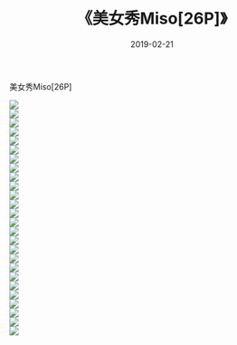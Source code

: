 ﻿---
layout: post
title:  《美女秀Miso[26P]》
date:   2019-02-21
img: http://pic.660000.xyz/1:/唯美/2019/美女秀Miso[26P]/000.jpg
categories: [美女, 清纯, 唯美]
---

美女秀Miso[26P]

  ![](http://pic.660000.xyz/1:/唯美/2019/美女秀Miso[26P]/001.jpg) <br> ![](http://pic.660000.xyz/1:/唯美/2019/美女秀Miso[26P]/002.jpg) <br> ![](http://pic.660000.xyz/1:/唯美/2019/美女秀Miso[26P]/003.jpg) <br> ![](http://pic.660000.xyz/1:/唯美/2019/美女秀Miso[26P]/004.jpg) <br> ![](http://pic.660000.xyz/1:/唯美/2019/美女秀Miso[26P]/005.jpg) <br> ![](http://pic.660000.xyz/1:/唯美/2019/美女秀Miso[26P]/006.jpg) <br> ![](http://pic.660000.xyz/1:/唯美/2019/美女秀Miso[26P]/007.jpg) <br> ![](http://pic.660000.xyz/1:/唯美/2019/美女秀Miso[26P]/008.jpg) <br> ![](http://pic.660000.xyz/1:/唯美/2019/美女秀Miso[26P]/009.jpg) <br> ![](http://pic.660000.xyz/1:/唯美/2019/美女秀Miso[26P]/010.jpg) <br> ![](http://pic.660000.xyz/1:/唯美/2019/美女秀Miso[26P]/011.jpg) <br> ![](http://pic.660000.xyz/1:/唯美/2019/美女秀Miso[26P]/012.jpg) <br> ![](http://pic.660000.xyz/1:/唯美/2019/美女秀Miso[26P]/013.jpg) <br> ![](http://pic.660000.xyz/1:/唯美/2019/美女秀Miso[26P]/014.jpg) <br> ![](http://pic.660000.xyz/1:/唯美/2019/美女秀Miso[26P]/015.jpg) <br> ![](http://pic.660000.xyz/1:/唯美/2019/美女秀Miso[26P]/016.jpg) <br> ![](http://pic.660000.xyz/1:/唯美/2019/美女秀Miso[26P]/017.jpg) <br> ![](http://pic.660000.xyz/1:/唯美/2019/美女秀Miso[26P]/018.jpg) <br> ![](http://pic.660000.xyz/1:/唯美/2019/美女秀Miso[26P]/019.jpg) <br> ![](http://pic.660000.xyz/1:/唯美/2019/美女秀Miso[26P]/020.jpg) <br> ![](http://pic.660000.xyz/1:/唯美/2019/美女秀Miso[26P]/021.jpg) <br> ![](http://pic.660000.xyz/1:/唯美/2019/美女秀Miso[26P]/022.jpg) <br> ![](http://pic.660000.xyz/1:/唯美/2019/美女秀Miso[26P]/023.jpg) <br> ![](http://pic.660000.xyz/1:/唯美/2019/美女秀Miso[26P]/024.jpg) <br> ![](http://pic.660000.xyz/1:/唯美/2019/美女秀Miso[26P]/025.jpg) <br> ![](http://pic.660000.xyz/1:/唯美/2019/美女秀Miso[26P]/026.jpg) <br>
